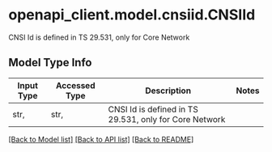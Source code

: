 # openapi_client.model.cnsiid.CNSIId

CNSI Id is defined in TS 29.531, only for Core Network

## Model Type Info
Input Type | Accessed Type | Description | Notes
------------ | ------------- | ------------- | -------------
str,  | str,  | CNSI Id is defined in TS 29.531, only for Core Network | 

[[Back to Model list]](../../README.md#documentation-for-models) [[Back to API list]](../../README.md#documentation-for-api-endpoints) [[Back to README]](../../README.md)

